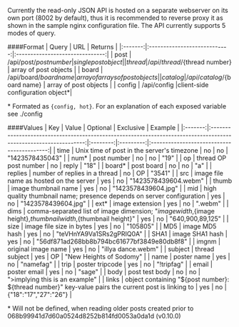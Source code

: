 Currently the read-only JSON API is hosted on a separate webserver on its own port (8002 by default), thus it is recommended to reverse proxy it as shown in the sample nginx configuration file. The API currently supports 5 modes of query.

####Format
|  Query  |              URL             |             Returns             |
|:-------:|:----------------------------:|:-------------------------------:|
|   post  |   /api/post/${post number}   |        single post object       |
|  thread | /api/thread/${thread number} |      array of post objects      |
|  board  |   /api/board/${board name}   | array of arrays of post objects |
| catalog |  /api/catalog/${board name}  |      array of post objects      |
| config  |          /api/config         |client-side configuration object*|

\* Formated as `{config, hot}`. For an explanation of each exposed variable see ./config

####Values
|   Key   |                                                       Value                                                      | Optional | Exclusive |                   Example                  |
|:-------:|:----------------------------------------------------------------------------------------------------------------:|:--------:|:---------:|:------------------------------------------:|
|   time  |                                    Unix time of post in the server's timezone                                    |    no    |     no    |               "1423578435043"              |
|   num*  |                                                    post number                                                   |    no    |     no    |                    "19"                    |
|    op   |                                               thread OP post number                                              |    no    |   reply   |                    "18"                    |
|  board* |                                                    post board                                                    |    no    |     no    |                     "a"                    |
| replies |                                           number of replies in a thread                                          |    no    |     OP    |                    "3541"                  |
|   src   |                                      image file name as hosted on the server                                     |    yes   |     no    |            "1423578439604.webm"            |
|  thumb  |                                               image thumbnail name                                               |    yes   |     no    |             "1423578439604.jpg"            |
|   mid   |                       high quality thumbnail name; presence depends on server configuration                      |    yes   |     no    |             "1423578439604.jpg"            |
|   ext*  |                                                  image extension                                                 |    yes   |     no    |                   ".webm"                  |
|   dims  | comma-separated list of image dimension; "${image width},${image height},${thumbnail width},${thumbnail height}" |    yes   |     no    |              "640,900,89,125"              |
|   size  |                                             image file size in bytes                                             |    yes   |     no    |                  "105805"                  |
|   MD5   |                                                  image MD5 hash                                                  |    yes   |     no    |          "teVHnYA9Va1SRs2gPRIQ0A"          |
|   SHA1  |                                                  image SHA1 hash                                                 |    yes   |     no    | "56df871ad268bb8b794bc61677bf3849e80db8f8" |
|  imgnm  |                                                original image name                                               |    yes   |     no    |             "illya dance.webm"             |
| subject |                                                  thread subject                                                  |    yes   |     OP    |           "New Heights of Sodomy"          |
|   name  |                                                    poster name                                                   |    yes   |     no    |                  "namefag"                 |
|   trip  |                                                  poster tripcode                                                 |    yes   |     no    |                 "!tripfag"                 |
|  email  |                                                   poster email                                                   |    yes   |     no    |                   "sage"                   |
|   body  |                                                  post test body                                                  |    no    |     no    |       ">implying this is an example"       |
|  links  |        object containing "${post number}: ${thread number}" key-value pairs the current post is linking to       |    yes   |     no    |            {"18":"17","27":"26"}           |

\* Will not be defined, when reading older posts created prior to 068b99941d7d60a0524d8252b814fd0053a0da1d (v0.10.0)

